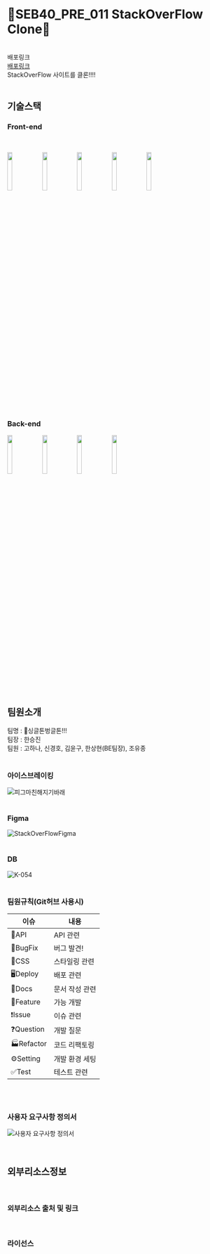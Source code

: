 # 🎃SEB40_PRE_011 StackOverFlow Clone🎃
<br>
배포링크 
<br>
<a href="http://singgle.s3-website.ap-northeast-2.amazonaws.com/">배포링크</a>
<br>
StackOverFlow 사이트를 클론!!!!
<br>
<br>

## 기술스택

### Front-end

<br/>
<p>
<img src="https://user-images.githubusercontent.com/52682603/138834243-fb74d81e-e90d-4c6a-8793-05df588f59ab.png" width="15%"/>
<img src="https://camo.githubusercontent.com/9eb91892d3969439e38151d9985cc1709f2bfd6062c4ff9e3518f355d4457cd6/68747470733a2f2f6e6f7469636f6e2d7374617469632e74616d6d6f6c6f2e636f6d2f6467676763726b78712f696d6167652f75706c6f61642f76313536373734393631342f6e6f7469636f6e2f7a6764617870616966356f6a6564756f6e7967622e706e67" width="15%"/>
<img src="https://camo.githubusercontent.com/ea2326599fe1ad74f07f5c2dd97ccdbd296e825d0ddf3f9fff2c417260a190fe/68747470733a2f2f6e6f7469636f6e2d7374617469632e74616d6d6f6c6f2e636f6d2f6467676763726b78712f696d6167652f75706c6f61642f76313536383835313531382f6e6f7469636f6e2f6c776a336872397631796f6865696d74776331772e706e67" width="15%"/>
<img src="https://user-images.githubusercontent.com/89185550/200225668-42773083-67d7-4098-9024-062e4e54a965.png" width="15%" />
<img src="https://user-images.githubusercontent.com/89185550/200225728-484cc527-63d5-4b55-9abe-a03f53d41132.png" width="15%" />
</ p>

### Back-end

<p>
<img src="https://user-images.githubusercontent.com/89185550/199911643-f4aa19c4-44e7-4b6b-a669-e033173203bd.png" width="15%" />
<img src="https://user-images.githubusercontent.com/89185550/200226696-b0ba98c3-c519-409d-b993-8b5cd4229392.png" width="15%" />
<img src="https://user-images.githubusercontent.com/89185550/200226748-0b5c6307-c015-4124-9d42-d74bb56e9e6d.png" width="15%" />
<img src="https://user-images.githubusercontent.com/89185550/200226810-864418e0-ba9e-4c19-820d-37d80dc24f94.png" width="15%" />
</ p>

<br/>

## 팀원소개
팀명 : 🎃싱글톤벙글톤!!!\
팀장 : 한승진 \
팀원 : 고하나, 신경호, 김윤구, 한상현(BE팀장), 조유종
<br>
<br>

### 아이스브레이킹
![피그마친해지기바래](https://user-images.githubusercontent.com/89185550/197691903-3dbcc9cb-2205-4004-8b2a-43eab6af967a.PNG)
<br>
<br>

### Figma
![StackOverFlowFigma](https://user-images.githubusercontent.com/89185550/197939885-d927827e-b320-4fea-a53a-f2a6592a6124.PNG)
<br>
<br>

### DB
![K-054](https://user-images.githubusercontent.com/89185550/197941555-316a2d1b-a6fb-417d-b881-1d22ebba4550.jpg)
<br>
<br>

### 팀원규칙(Git허브 사용시)

|이슈|내용|
|---|---|
|🚀API|API 관련|
|🤬BugFix|버그 발견!|
|🎨CSS|스타일링 관련|
|🖥Deploy|배포 관련|
|📓Docs|문서 작성 관련|
|🌟Feature|가능 개발|
|❗Issue|이슈 관련|
|❓Question|개발 질문|
|🏭Refactor|코드 리팩토링|
|⚙Setting|개발 환경 세팅|
|✅Test|테스트 관련|
<br>
<br>

### 사용자 요구사항 정의서

![사용자 요구사항 정의서](https://user-images.githubusercontent.com/89185550/197688362-438101bb-6d79-49cb-b59d-7e9a81a5dd2f.PNG)

<br>

## 외부리소스정보
<br>

### 외부리소스 출처 및 링크
<br>

### 라이선스
